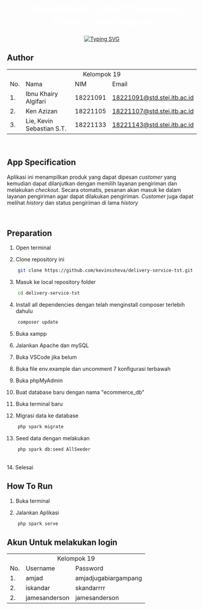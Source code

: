 <div align="center">
    <h1 align="center">
    <span style="color: white; font-weight: bold;">TUGAS BESAR II3160 Teknolohgi Sistem Terintegrasi</span>
    </h1>
</div>

<div align="center">
    <a href="https://git.io/typing-svg"><img src="https://readme-typing-svg.demolab.com?font=Fira+Code&pause=1000&random=false&width=435&lines=Kelompok+19+Kelas+01+TST" alt="Typing SVG" /></a>
</div>

## **Author**

<p align="center"> 
<table>
    <tr>
        <td colspan=4 align="center">Kelompok 19</td>
    </tr>
    <tr>
        <td>No.</td>
        <td>Nama</td>
        <td>NIM</td>
        <td>Email</td>
    </tr>
    <tr>
        <td>1.</td>
        <td>Ibnu Khairy Algifari</td>
        <td>18221091</td>
        <td><a href="mailto:18221091@std.stei.itb.ac.id">18221091@std.stei.itb.ac.id</a></td>
    </tr>
    <tr>
        <td>2.</td>
        <td>Ken Azizan</td>
        <td>18221105</td>
        <td><a href="mailto:18221107@std.stei.itb.ac.id">18221107@std.stei.itb.ac.id</a></td>
    </tr>
    <tr>
        <td>3.</td>
        <td>Lie, Kevin Sebastian S.T.</td>
        <td>18221133</td>
        <td><a href="mailto:18221143@std.stei.itb.ac.id">18221143@std.stei.itb.ac.id</a></td>
    </tr>
</table>
</p>

<br>

## **App Specification**
<p>
    Aplikasi ini menampilkan produk yang dapat dipesan <i>customer</i> yang kemudian dapat dilanjutkan dengan memilih layanan pengiriman dan melakukan <i>checkout</i>. Secara otomatis, pesanan akan masuk ke dalam layanan pengiriman agar dapat dilakukan pengiriman. <i>Customer</i> juga dapat melihat <i>history</i> dan status pengiriman di lama <i>history</i>
</p>

<br>

## **Preparation**
1. Open terminal</br>

2. Clone repository ini</br>
```bash
    git clone https://github.com/kevinssheva/delivery-service-tst.git
```

3. Masuk ke local repository folder</br>
```bash
    cd delivery-service-tst
```

4. Install all dependencies dengan telah menginstall composer terlebih dahulu</br>
```bash
    composer update
```

5. Buka xampp</br>

6. Jalankan Apache dan mySQL</br>

7. Buka VSCode jika belum</br>

8. Buka file env.example dan uncomment 7 konfigurasi terbawah</br>

9. Buka phpMyAdmin</br>

10. Buat database baru dengan nama "ecommerce_db"

11. Buka terminal baru</br>

12. Migrasi data ke database</br>
```bash
    php spark migrate
```

13. Seed data dengan melakukan</br>
```bash
    php spark db:seed AllSeeder
```
<br>
14. Selesai

## **How To Run**
1. Buka terminal</br>

2. Jalankan Aplikasi</br>
```bash
    php spark serve
```

## **Akun Untuk melakukan login**
<p align="center"> 
<table>
    <tr>
        <td colspan=3 align="center">Kelompok 19</td>
    </tr>
    <tr>
        <td>No.</td>
        <td>Username</td>
        <td>Password</td>
    </tr>
    <tr>
        <td>1.</td>
        <td>amjad</td>
        <td>amjadjugabiargampang</td>
    </tr>
    <tr>
        <td>2.</td>
        <td>iskandar</td>
        <td>skandarrrr</td>
    </tr>
    <tr>
        <td>2.</td>
        <td>jamesanderson</td>
        <td>jamesanderson</td>
    </tr>
</table>
</p>

